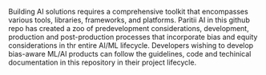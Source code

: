 Building AI solutions requires a comprehensive toolkit that encompasses various tools, libraries, frameworks, and platforms. Paritii AI in this github repo has created a zoo of
predevelopment considerations, development, production and post-production processes that incorporate bias and equity considerations in thr entire AI/ML lifecycle. Developers
wishing to develop bias-aware ML/AI products can follow the guidelines, code and techinical documentation in this repository in their project lifecycle. 
